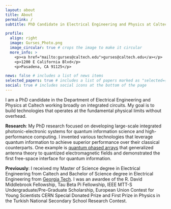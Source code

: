 ```yaml
---
layout: about
title: About
permalink: /
subtitle: PhD Candidate in Electrical Engineering and Physics at Caltech

profile:
  align: right
  image: Gurses_Photo.png
  image_circular: true # crops the image to make it circular
  more_info: >
    <p><a href="mailto:gurses@caltech.edu">gurses@caltech.edu</a></p>
    <p>1200 E California Blvd</p>
    <p>Pasadena, CA 91125</p>

news: false # includes a list of news items
selected_papers: true # includes a list of papers marked as "selected={true}"
social: true # includes social icons at the bottom of the page
---
```


I am a PhD candidate in the Department of Electrical Engineering and Physics at Caltech working broadly on integrated circuits. My goal is to build technologies that operates at the fundamental physical limits without overhead.

<b>Research</b>: My PhD research focused on developing large-scale integrated photonic-electronic systems for quantum information science and high-performance computing. I invented various technologies that leverage quantum information to achieve superior performance over their classical counterparts. One example is <a href=https://arxiv.org/abs/2406.09158>quantum phased arrays</a> that generalized antenna theory to quantized electromagnetic fields and demonstrated the first free-space interface for quantum information.

<b>Previously</b>: I received my Master of Science degree in Electrical Engineering from Caltech and Bachelor of Science degree in Electrical Engineering from <a href=https://ece.gatech.edu/news/2023/12/gurses-receives-tau-beta-pi-fellowship>Georgia Tech</a>. I was an awardee of the R. David Middlebrook Fellowship, Tau Beta Pi Fellowship, IEEE MTT-S Undergraduate/Pre-Graduate Scholarship, European Union Contest for Young Scientists CERN Special Donated Prize and First Prize in Physics in the Turkish National Secondary School Research Contest.
